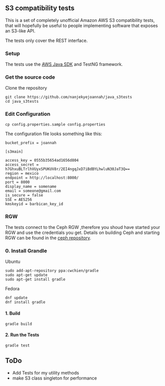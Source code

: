 
 ## S3 compatibility tests

This is a set of completely unofficial Amazon AWS S3 compatibility
tests, that will hopefully be useful to people implementing software
that exposes an S3-like API.

The tests only cover the REST interface.

### Setup

The tests use the [AWS Java SDK]() and  TestNG framework.

### Get the source code

Clone the repository

	git clone https://github.com/nanjekyejoannah/java_s3tests
	cd java_s3tests

### Edit Configuration

	cp config.properties.sample config.properties

The configuration file looks something like this:

	bucket_prefix = joannah
	
	[s3main]
	
	access_key = 0555b35654ad1656d804
	access_secret = h7GhxuBLTrlhVUyxSPUKUV8r/2EI4ngqJxD7iBdBYLhwluN30JaT3Q==
	region = mexico
	endpoint = http://localhost:8000/
	port = 8000
	display_name = somename
	email = someone@gmail.com
	is_secure = false
	SSE = AES256
	kmskeyid = barbican_key_id

### RGW

The tests connect to the Ceph RGW ,therefore you shoud have started your RGW and use the credentials you get. Details on building Ceph and starting RGW can be found in the [ceph repository](https://github.com/ceph/ceph).


### 0. Install Grandle
	
Ubuntu

	sudo add-apt-repository ppa:cwchien/gradle
	sudo apt-get update
	sudo apt-get install gradle

Fedora
	
	dnf update
	dnf install gradle
	
#### 1. Build 

	gradle build

#### 2. Run the Tests

	gradle test

## ToDo

+ Add Tests for my utility methods
+ make S3 class singleton for performance

